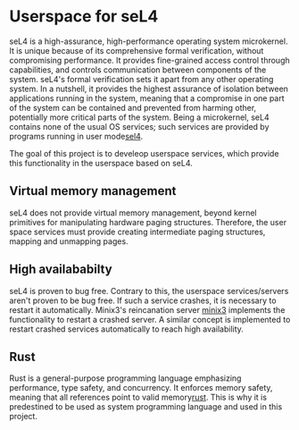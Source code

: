 # Userspace for seL4
seL4 is a high-assurance, high-performance operating system microkernel. It is unique because of its comprehensive formal verification, without compromising performance.
It provides fine-grained access control through capabilities, and controls communication between components of the system.
seL4's formal verification sets it apart from any other operating system. In a nutshell, it provides the highest assurance of isolation between applications running in the system, meaning that a compromise in one part of the system can be contained and prevented from harming other, potentially more critical parts of the system. 
Being a microkernel, seL4 contains none of the usual OS services; such services are
provided by programs running in user mode[sel4].

The goal of this project is to develeop userspace services, which provide this functionality in the userspace based on seL4.



## Virtual memory management
seL4 does not provide virtual memory management, beyond kernel primitives for manipulating hardware paging structures. 
Therefore, the user space services must provide creating intermediate paging structures, mapping and unmapping pages.

## High availababilty
seL4 is proven to bug free. Contrary to this, the userspace services/servers aren't proven to be bug free. If such a service crashes, it is necessary to restart it automatically.
Minix3's reincanation server [minix3] implements the functionality to restart a crashed server. A similar concept is implemented to restart crashed services automatically to reach 
high availability.

## Rust
Rust is a general-purpose programming language emphasizing performance, type safety, and concurrency. It enforces memory safety, meaning that all references point to valid memory[rust]. 
This is why it is predestined to be used as system programming language and used in this project.

[sel4]: https://sel4.systems/About/
[minix3]: https://www.minix3.org/docs/login-2010.pdf
[rust]: https://en.wikipedia.org/wiki/Rust_(programming_language)